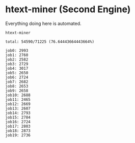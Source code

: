 # htext-miner (Second Engine)

Everything doing here is automated.

```
htext-miner

total: 54590/71225 (76.64443664443664%)

job0: 2993
job1: 2760
job2: 2582
job3: 2729
job4: 3017
job5: 2650
job6: 2724
job7: 2682
job8: 2653
job9: 2658
job10: 2688
job11: 2465
job12: 2669
job13: 2607
job14: 2793
job15: 2784
job16: 2724
job17: 2803
job18: 2873
job19: 2736
```